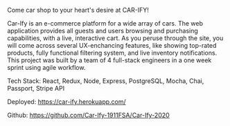 Come car shop to your heart's desire at CAR-IFY!

Car-Ify is an e-commerce platform for a wide array of cars. The web application provides all guests and users browsing and purchasing capabilities, with a live, interactive cart. As you peruse through the site, you will come across several UX-enchancing features, like showing top-rated products, fully functional filtering system, and live inventory notifications. This project was built by a team of 4 full-stack engineers in a one week sprint using agile workflow.

Tech Stack: React, Redux, Node, Express, PostgreSQL, Mocha, Chai, Passport, Stripe API

Deployed: https://car-ify.herokuapp.com/

Github: https://github.com/Car-Ify-1911FSA/Car-Ify-2020
